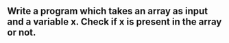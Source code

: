 ## Write a program which takes an array as input and a variable x. Check if x is present in the array or not.
